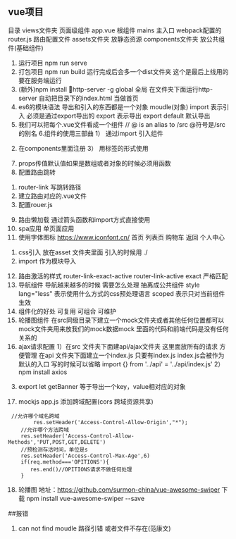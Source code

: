 ## vue项目
目录 
views文件夹 页面级组件
app.vue  根组件 
mains 主入口 webpack配置的
router.js 路由配置文件 
assets文件夹 放静态资源
components文件夹 放公共组件(基础组件)

1. 运行项目 
npm run serve 
2. 打包项目
npm run build 
运行完成后会多一个dist文件夹 这个是最后上线用的  要在服务端运行 
3. (额外)npm install 
http-server -g  global 全局  在文件夹下面运行http-server 自动把目录下的index.html 当做首页 
4. es6的模块语法  导出和引入的东西都是一个对象 moudle(对象) 
import 表示引入 必须是通过export导出的
export 表示导出 
export default 默认导出 
5. 我们可以把每个.vue文件看成一个组件 // @ is an alias to /src  @符号是/src的别名
6.组件的使用三部曲 
1） 通过import 引入组件
2)  在components里面注册
3） 用标签的形式使用
7. props传值默认值如果是数组或者对象的时候必须用函数
8. 配置路由跳转
1) router-link 写跳转路径 
2) 建立路由对应的.vue文件
3) 配置rouer.js  
9. 路由懒加载 
通过箭头函数和import方式直接使用  
10. spa应用 单页面应用 
11. 使用字体图标 https://www.iconfont.cn/ 
首页 列表页 购物车 返回  个人中心
1) css引入 放在asset 文件夹里面  引入的时候用 ./ 
2) import 作为模块导入 
12. 路由激活的样式 router-link-exact-active router-link-active 
exact 严格匹配 
13. 导航组件 
导航越来越多的时候 需要怎么处理 抽离成公共组件
style lang="less" 表示使用什么方式的css预处理语言  scoped 表示只对当前组件生效
14. 组件化的好处 可复用 可组合 可维护  
15. 轮播图组件 在src同级目录下建立一个mock文件夹或者其他任何位置都可以 mock文件夹用来放我们的mock数据mock 里面的代码和前端代码是没有任何关系的 
16. ajax请求配置
1）在src 文件夹下面建api/ajax文件夹 这里面放所有的请求 方便管理 
在api 文件夹下面建立一个index.js 
只要有index.js  index.js会被作为默认的入口 写的时候可以省略
import {} from '../api' = '../api/index.js'
2）npm install axios 
3) export let getBanner 等于导出一个key，value相对应的对象 
17. mockjs app.js 添加跨域配置(cors 跨域资源共享)
```
 //允许哪个域名跨域 
		res.setHeader('Access-Control-Allow-Origin',"*");
    //允许哪个方法跨域
    res.setHeader('Access-Control-Allow-Methods','PUT,POST,GET,DELETE')
    //预检测存活时间，单位是s
    res.setHeader('Access-Control-Max-Age',6)
    if(req.method==='OPITIONS'){
       res.end()//OPITIONS请求不做任何处理
    }
```
18. 轮播图 地址：https://github.com/surmon-china/vue-awesome-swiper
下载 npm install vue-awesome-swiper --save

##报错 
1. can not find moudle 
路径引错 或者文件不存在(范康文)




